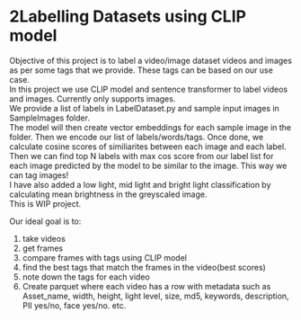 # 2Labelling Datasets using CLIP model

Objective of this project is to label a video/image dataset videos and images as per some tags that we provide. These tags can be based on our use case.<br />
In this project we use CLIP model and sentence transformer to label videos and images. Currently only supports images.<br />
We provide a list of labels in LabelDataset.py and sample input images in SampleImages folder. <br />
The model will then create vector embeddings for each sample image in the folder. Then we encode our list of labels/words/tags. Once done, we calculate cosine scores of similiarites between each image and each label.<br />
Then we can find top N labels with max cos score from our label list for each image predicted by the model to be similar to the image. This way we can tag images!<br />
I have also added a low light, mid light and bright light classification by calculating mean brightness in the greyscaled image.<br />
This is WIP project. <br />

Our ideal goal is to: 
1. take videos 
2. get frames 
3. compare frames with tags using CLIP model 
4. find the best tags that match the frames in the video(best scores) 
5. note down the tags for each video
6. Create parquet where each video has a row with metadata such as Asset_name, width, height, light level, size, md5, keywords, description, PII yes/no, face yes/no. etc.
